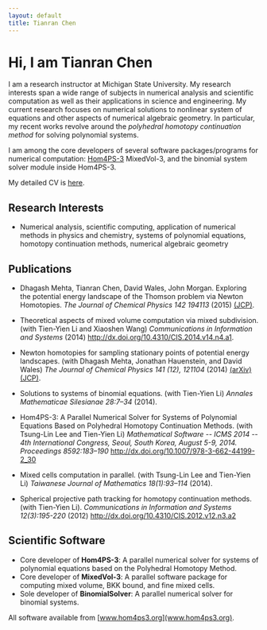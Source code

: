 ```yaml
---
layout: default
title: Tianran Chen
---
```



Hi, I am Tianran Chen
=====================

I am a research instructor at Michigan State University. 
My research interests span a wide range of subjects in numerical analysis
and scientific computation as well as their applications in science and engineering.
My current research focuses on numerical solutions to nonlinear system of equations 
and other aspects of numerical algebraic geometry. 
In particular, my recent works revolve around the *polyhedral homotopy continuation method* 
for solving polynomial systems.

I am among the core developers of several software packages/programs for numerical computation:
[Hom4PS-3](http://www.hom4ps3.org)
MixedVol-3, and the binomial system solver module inside Hom4PS-3.

My detailed CV is [here](cv.pdf).


Research Interests
------------------
-   Numerical analysis, scientific computing, application of numerical methods in physics and chemistry,
    systems of polynomial equations, homotopy continuation methods, numerical algebraic geometry

Publications
------------

-   Dhagash Mehta, Tianran Chen, David Wales, John Morgan.
    Exploring the potential energy landscape of the Thomson problem via Newton Homotopies.
    *The Journal of Chemical Physics 142 194113* (2015)
    [(JCP)](http://dx.doi.org/10.1063/1.4921163).
        
-   Theoretical aspects of mixed volume computation via mixed subdivision. 
    (with Tien-Yien Li and Xiaoshen Wang) 
    *Communications in Information and Systems* (2014)
    <http://dx.doi.org/10.4310/CIS.2014.v14.n4.a1>.

-   Newton homotopies for sampling stationary points of potential energy landscapes.
    (with Dhagash Mehta, Jonathan Hauenstein, and David Wales)
    *The Journal of Chemical Physics 141 (12), 121104* (2014)
    [(arXiv)](http://arxiv.org/abs/1412.3810)
    [(JCP)](http://dx.doi.org/10.1063/1.4896657).

-   Solutions to systems of binomial equations. 
    (with Tien-Yien Li) 
    *Annales Mathematicae Silesianae 28:7–34* (2014).

-   Hom4PS-3: A Parallel Numerical Solver for Systems of Polynomial Equations Based on Polyhedral Homotopy Continuation Methods.
    (with Tsung-Lin Lee and Tien-Yien Li) 
    *Mathematical Software -- ICMS 2014 -- 4th International Congress, Seoul, South Korea, August 5-9, 2014. Proceedings 8592:183–190*
    <http://dx.doi.org/10.1007/978-3-662-44199-2_30>

-   Mixed cells computation in parallel. 
    (with Tsung-Lin Lee and Tien-Yien Li) 
    *Taiwanese Journal of Mathematics 18(1):93–114* (2014).

-   Spherical projective path tracking for homotopy continuation methods.
    (with Tien-Yien Li). 
    *Communications in Information and Systems 12(3):195-220* (2012)
    <http://dx.doi.org/10.4310/CIS.2012.v12.n3.a2>

Scientific Software
-------------------

-   Core developer of __Hom4PS-3__: 
    A parallel numerical solver for systems of polynomial equations based on the Polyhedral Homotopy Method.
-   Core developer of __MixedVol-3__: 
    A parallel software package for computing mixed volume, BKK bound, and fine mixed cells.
-   Sole developer of __BinomialSolver__: 
    A parallel numerical solver for binomial systems.

All software available from [www.hom4ps3.org](www.hom4ps3.org).


